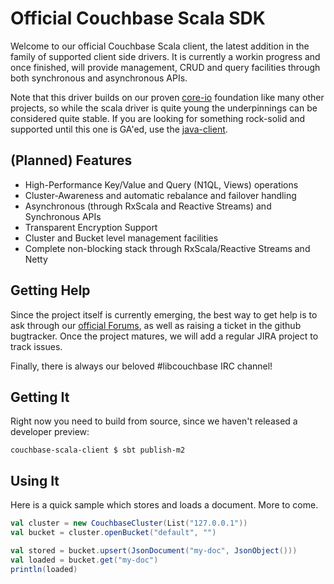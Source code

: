 Official Couchbase Scala SDK
============================

Welcome to our official Couchbase Scala client, the latest addition in the family of supported
client side drivers. It is currently a workin progress and once finished, will provide management,
CRUD and query facilities through both synchronous and asynchronous APIs.

Note that this driver builds on our proven [core-io](https://github.com/couchbase/couchbase-jvm-core) 
foundation like many other projects, so while the scala driver is quite young the underpinnings can 
be considered quite stable. If you are looking for something rock-solid and supported until this 
one is GA'ed, use the [java-client](https://github.com/couchbase/couchbase-java-client).

(Planned) Features
------------------
 - High-Performance Key/Value and Query (N1QL, Views) operations
 - Cluster-Awareness and automatic rebalance and failover handling
 - Asynchronous (through RxScala and Reactive Streams) and Synchronous APIs
 - Transparent Encryption Support
 - Cluster and Bucket level management facilities
 - Complete non-blocking stack through RxScala/Reactive Streams and Netty
 
Getting Help
------------
Since the project itself is currently emerging, the best way to get help is to ask through our
[official Forums](http://forums.couchbase.com), as well as raising a ticket in the github bugtracker. Once the project matures, 
we will add a regular JIRA project to track issues.

Finally, there is always our beloved #libcouchbase IRC channel!

Getting It
----------
Right now you need to build from source, since we haven't released a developer preview:

```
couchbase-scala-client $ sbt publish-m2
```

Using It
--------
Here is a quick sample which stores and loads a document. More to come.

```scala
val cluster = new CouchbaseCluster(List("127.0.0.1"))
val bucket = cluster.openBucket("default", "")

val stored = bucket.upsert(JsonDocument("my-doc", JsonObject()))
val loaded = bucket.get("my-doc")
println(loaded)
```